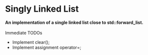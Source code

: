 # Singly Linked List #
__An implementation of a single linked list close to std::forward_list.__
<br/><br/>Immediate TODOs 
* Implement clear();
* Implement assignment operator=;
